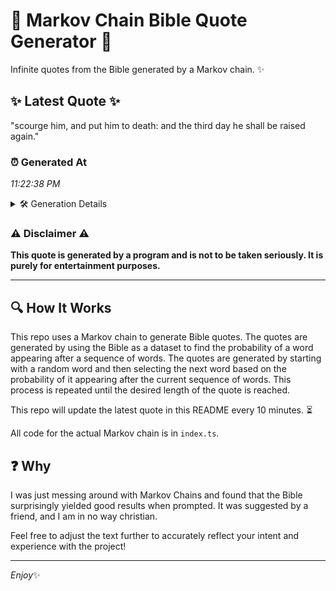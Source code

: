 # 📖 Markov Chain Bible Quote Generator 📖

Infinite quotes from the Bible generated by a Markov chain. ✨

## ✨ Latest Quote ✨
"scourge him, and put him to death: and the third day he shall be raised again."

### ⏰ Generated At
*11:22:38 PM*

<details>
    <summary>🛠️ Generation Details</summary>
    <p>
        <strong>🌱 Seed:</strong> scourge<br>
        <strong>🔄 Iterations:</strong> 15<br>
        <strong>📜 Context History:</strong><br>[ scourge ]: him,<br>[ scourge, him, ]: and<br>[ scourge, him,, and ]: put<br>[ scourge, him,, and, put ]: him<br>[ scourge, him,, and, put, him ]: to<br>[ scourge, him,, and, put, him, to ]: death:<br>[ him,, and, put, him, to, death: ]: and<br>[ and, put, him, to, death:, and ]: the<br>[ put, him, to, death:, and, the ]: third<br>[ him, to, death:, and, the, third ]: day<br>[ to, death:, and, the, third, day ]: he<br>[ death:, and, the, third, day, he ]: shall<br>[ and, the, third, day, he, shall ]: be<br>[ the, third, day, he, shall, be ]: raised<br>[ third, day, he, shall, be, raised ]: again.<br>
    </p>
</details>

### ⚠️ Disclaimer ⚠️
**This quote is generated by a program and is not to be taken seriously. It is purely for entertainment purposes.**

---

## 🔍 How It Works

This repo uses a Markov chain to generate Bible quotes. The quotes are generated by using the Bible as a dataset to find the probability of a word appearing after a sequence of words. The quotes are generated by starting with a random word and then selecting the next word based on the probability of it appearing after the current sequence of words. This process is repeated until the desired length of the quote is reached.

This repo will update the latest quote in this README every 10 minutes. ⏳

All code for the actual Markov chain is in `index.ts`.

## ❓ Why

I was just messing around with Markov Chains and found that the Bible surprisingly yielded good results when prompted. 
It was suggested by a friend, and I am in no way christian.

Feel free to adjust the text further to accurately reflect your intent and experience with the project!

---

*Enjoy*✨
